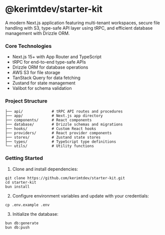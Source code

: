 # @kerimtdev/starter-kit

A modern Next.js application featuring multi-tenant workspaces, secure file handling with S3, type-safe API layer using tRPC, and efficient database management with Drizzle ORM.


### Core Technologies
- Next.js 15+ with App Router and TypeScript
- tRPC for end-to-end type-safe APIs
- Drizzle ORM for database operations 
- AWS S3 for file storage
- TanStack Query for data fetching
- Zustand for state management
- Valibot for schema validation


### Project Structure

```
├── api/             # tRPC API routes and procedures
├── app/             # Next.js app directory
├── components/      # React components
├── database/        # Drizzle schemas and migrations
├── hooks/           # Custom React hooks
├── providers/       # React provider components
├── stores/          # Zustand state stores
├── types/           # TypeScript type definitions
└── utils/           # Utility functions
```

### Getting Started 

1. Clone and install dependencies:

```
git clone https://github.com/kerimtdev/starter-kit.git
cd starter-kit
bun install
```

2. Configure environment variables and update with your credentials: 

```
cp .env.example .env
```

3. Initialize the database:

```
bun db:generate
bun db:push
```